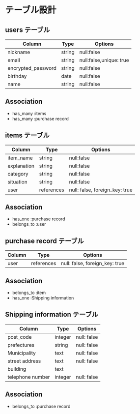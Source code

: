 # テーブル設計

## users テーブル

| Column             | Type   | Options     |
| ------------------ | -------| ----------- |
| nickname           | string | null:false  |
| email              | string | null:false,unique: true |
| encrypted_password | string | null:false  |
| birthday           | date   | null:false  |
| name               | string | null:false  |

## Association

- has_many :items
- has_many :purchase record

## items テーブル

| Column       | Type        | Options     |
| -------------| ------------| ----------- |
| item_name    | string      | null:false  |
| explanation  | string      | null:false  |
| category     | string      | null:false  |
| situation    | string      | null:false  |
| user         | references  | null: false, foreign_key: true |

## Association

- has_one :purchase record
- belongs_to :user

## purchase record テーブル

| Column       | Type        | Options     |
| -------------| ------------| ----------- |
| user         | references  | null: false, foreign_key: true |

## Association

- belongs_to :item
- has_one :Shipping information

## Shipping information テーブル

| Column           | Type     | Options     |
| -----------------| ---------| ----------- |
| post_code        | integer  | null: false |
| prefectures      | string   | null: false |
| Municipality     | text     | null: false |
| street address   | text     | null: false |
| building         | text     |
| telephone number | integer  | null: false |

## Association

- belongs_to :purchase record
